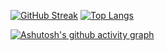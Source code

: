[![GitHub Streak](https://github-readme-streak-stats.herokuapp.com/?user=kuqmua)](https://git.io/streak-stats) [![Top Langs](https://github-readme-stats.vercel.app/api/top-langs/?username=kuqmua)](https://github.com/kuqmua/github-readme-stats)

[![Ashutosh's github activity graph](https://activity-graph.herokuapp.com/graph?username=kuqmua)](https://github.com/kuqmua/github-readme-activity-graph)
<!--
**kuqmua/kuqmua** is a ✨ _special_ ✨ repository because its `README.md` (this file) appears on your GitHub profile.

Here are some ideas to get you started:

- 🔭 I’m currently working on ...
- 🌱 I’m currently learning ...
- 👯 I’m looking to collaborate on ...
- 🤔 I’m looking for help with ...
- 💬 Ask me about ...
- 📫 How to reach me: ...
- 😄 Pronouns: ...
- ⚡ Fun fact: ...
-->
